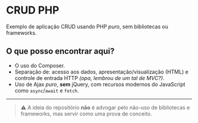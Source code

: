 # CRUD PHP

Exemplo de aplicação CRUD usando PHP _puro_, sem bibliotecas ou frameworks.

## O que posso encontrar aqui?

- O uso do Composer.
- Separação de: acesso aos dados, apresentação/visualização (HTML) e controle de entrada HTTP _(opa, lembrou de um tal de MVC?)_.
- Uso de Ajax _puro_, **sem** jQuery, com recursos modernos do JavaScript como `async`/`await` e `fetch`.

---
> ⚠ A ideia do repositório **não** é advogar pelo não-uso de bibliotecas e frameworks, mas servir como uma prova de conceito.
